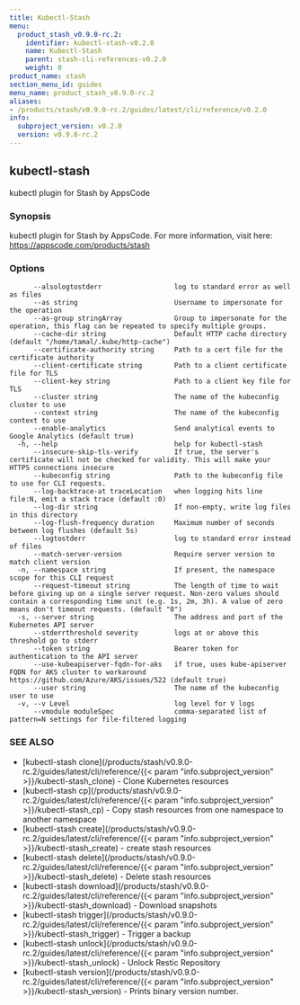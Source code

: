 ```yaml
---
title: Kubectl-Stash
menu:
  product_stash_v0.9.0-rc.2:
    identifier: kubectl-stash-v0.2.0
    name: Kubectl-Stash
    parent: stash-cli-references-v0.2.0
    weight: 0
product_name: stash
section_menu_id: guides
menu_name: product_stash_v0.9.0-rc.2
aliases:
- /products/stash/v0.9.0-rc.2/guides/latest/cli/reference/v0.2.0
info:
  subproject_version: v0.2.0
  version: v0.9.0-rc.2
---
```


## kubectl-stash

kubectl plugin for Stash by AppsCode

### Synopsis

kubectl plugin for Stash by AppsCode. For more information, visit here: https://appscode.com/products/stash

### Options

```
      --alsologtostderr                  log to standard error as well as files
      --as string                        Username to impersonate for the operation
      --as-group stringArray             Group to impersonate for the operation, this flag can be repeated to specify multiple groups.
      --cache-dir string                 Default HTTP cache directory (default "/home/tamal/.kube/http-cache")
      --certificate-authority string     Path to a cert file for the certificate authority
      --client-certificate string        Path to a client certificate file for TLS
      --client-key string                Path to a client key file for TLS
      --cluster string                   The name of the kubeconfig cluster to use
      --context string                   The name of the kubeconfig context to use
      --enable-analytics                 Send analytical events to Google Analytics (default true)
  -h, --help                             help for kubectl-stash
      --insecure-skip-tls-verify         If true, the server's certificate will not be checked for validity. This will make your HTTPS connections insecure
      --kubeconfig string                Path to the kubeconfig file to use for CLI requests.
      --log-backtrace-at traceLocation   when logging hits line file:N, emit a stack trace (default :0)
      --log-dir string                   If non-empty, write log files in this directory
      --log-flush-frequency duration     Maximum number of seconds between log flushes (default 5s)
      --logtostderr                      log to standard error instead of files
      --match-server-version             Require server version to match client version
  -n, --namespace string                 If present, the namespace scope for this CLI request
      --request-timeout string           The length of time to wait before giving up on a single server request. Non-zero values should contain a corresponding time unit (e.g. 1s, 2m, 3h). A value of zero means don't timeout requests. (default "0")
  -s, --server string                    The address and port of the Kubernetes API server
      --stderrthreshold severity         logs at or above this threshold go to stderr
      --token string                     Bearer token for authentication to the API server
      --use-kubeapiserver-fqdn-for-aks   if true, uses kube-apiserver FQDN for AKS cluster to workaround https://github.com/Azure/AKS/issues/522 (default true)
      --user string                      The name of the kubeconfig user to use
  -v, --v Level                          log level for V logs
      --vmodule moduleSpec               comma-separated list of pattern=N settings for file-filtered logging
```

### SEE ALSO

* [kubectl-stash clone](/products/stash/v0.9.0-rc.2/guides/latest/cli/reference/{{< param "info.subproject_version" >}}/kubectl-stash_clone)	 - Clone Kubernetes resources
* [kubectl-stash cp](/products/stash/v0.9.0-rc.2/guides/latest/cli/reference/{{< param "info.subproject_version" >}}/kubectl-stash_cp)	 - Copy stash resources from one namespace to another namespace
* [kubectl-stash create](/products/stash/v0.9.0-rc.2/guides/latest/cli/reference/{{< param "info.subproject_version" >}}/kubectl-stash_create)	 - create stash resources
* [kubectl-stash delete](/products/stash/v0.9.0-rc.2/guides/latest/cli/reference/{{< param "info.subproject_version" >}}/kubectl-stash_delete)	 - Delete stash resources
* [kubectl-stash download](/products/stash/v0.9.0-rc.2/guides/latest/cli/reference/{{< param "info.subproject_version" >}}/kubectl-stash_download)	 - Download snapshots
* [kubectl-stash trigger](/products/stash/v0.9.0-rc.2/guides/latest/cli/reference/{{< param "info.subproject_version" >}}/kubectl-stash_trigger)	 - Trigger a backup
* [kubectl-stash unlock](/products/stash/v0.9.0-rc.2/guides/latest/cli/reference/{{< param "info.subproject_version" >}}/kubectl-stash_unlock)	 - Unlock Restic Repository
* [kubectl-stash version](/products/stash/v0.9.0-rc.2/guides/latest/cli/reference/{{< param "info.subproject_version" >}}/kubectl-stash_version)	 - Prints binary version number.

